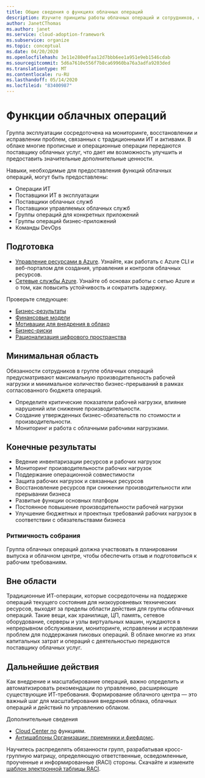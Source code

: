 ```yaml
---
title: Общие сведения о функциях облачных операций
description: Изучите принципы работы облачных операций и сотрудников, соответствующих вашей команде.
author: JanetCThomas
ms.author: janet
ms.service: cloud-adoption-framework
ms.subservice: organize
ms.topic: conceptual
ms.date: 04/20/2020
ms.openlocfilehash: 3e11e280e0faa12d7bbb6ee1a951e9eb1546cdab
ms.sourcegitcommit: 5d6a7610e556f7b8ca69960ba76a3adfa9203ded
ms.translationtype: MT
ms.contentlocale: ru-RU
ms.lasthandoff: 05/14/2020
ms.locfileid: "83400987"
---
```

# <a name="cloud-operations-functions"></a>Функции облачных операций

Группа эксплуатации сосредоточена на мониторинге, восстановлении и исправлении проблем, связанных с традиционными ИТ и активами. В облаке многие прописные и операционные операции передаются поставщику облачных услуг, что дает им возможность улучшить и предоставить значительные дополнительные ценности.

Навыки, необходимые для предоставления функций облачных операций, могут быть предоставлены:

- Операции ИТ
- Поставщики ИТ в эксплуатации
- Поставщики облачных служб
- Поставщики управляемых облачных служб
- Группы операций для конкретных приложений
- Группы операций бизнес-приложений
- Команды DevOps

## <a name="preparation"></a>Подготовка

- [Управление ресурсами в Azure](https://docs.microsoft.com/learn/paths/manage-resources-in-azure). Узнайте, как работать с Azure CLI и веб-порталом для создания, управления и контроля облачных ресурсов.
- [Сетевые службы Azure](https://docs.microsoft.com/learn/modules/intro-to-azure-networking). Узнайте об основах работы с сетью Azure и о том, как повысить устойчивость и сократить задержку.

Проверьте следующее:

- [Бизнес-результаты](../strategy/business-outcomes/index.md)
- [Финансовые модели](../strategy/financial-models.md)
- [Мотивации для внедрения в облако](../strategy/motivations.md)
- [Бизнес-риски](../govern/policy-compliance/risk-tolerance.md)
- [Рационализация цифрового пространства](../digital-estate/index.md)

## <a name="minimum-scope"></a>Минимальная область

Обязанности сотрудников в группе облачных операций предусматривают максимальную производительность рабочей нагрузки и минимальное количество бизнес-прерываний в рамках согласованного бюджета операций.

- Определите критические показатели рабочей нагрузки, влияние нарушений или снижение производительности.
- Создание утвержденных бизнес-обязательств по стоимости и производительности.
- Мониторинг и работа с облачными рабочими нагрузками.

## <a name="deliverables"></a>Конечные результаты

- Ведение инвентаризации ресурсов и рабочих нагрузок
- Мониторинг производительности рабочих нагрузок
- Поддержание операционной совместимости
- Защита рабочих нагрузок и связанных ресурсов
- Восстановление ресурсов при снижении производительности или прерывании бизнеса
- Развитые функции основных платформ
- Постоянное повышение производительности рабочей нагрузки
- Улучшение бюджетных и проектных требований рабочих нагрузок в соответствии с обязательствами бизнеса

### <a name="meeting-cadence"></a>Ритмичность собрания

Группа облачных операций должна участвовать в планировании выпуска и облачном центре, чтобы обеспечить отзыв и подготовиться к рабочим требованиям.

## <a name="out-of-scope"></a>Вне области

Традиционные ИТ-операции, которые сосредоточены на поддержке операций текущего состояния для низкоуровневых технических ресурсов, выходят за пределы области действия для группы облачных операций. Такие вещи, как хранилище, ЦП, память, сетевое оборудование, серверы и узлы виртуальных машин, нуждаются в непрерывном обслуживании, мониторинге, исправлении и исправлении проблем для поддержания пиковых операций. В облаке многие из этих капитальных затрат и операций с деятельностью передаются поставщику облачных услуг.

## <a name="next-steps"></a>Дальнейшие действия

Как внедрение и масштабирование операций, важно определить и автоматизировать рекомендации по управлению, расширяющие существующие ИТ-требования. Формирование облачного центра — это важный шаг для масштабирования внедрения облака, облачных операций и действий по управлению облаком.

Дополнительные сведения

- [Cloud Center по](../organize/cloud-center-of-excellence.md) функциям.
- [Антишаблоны Организации: приемники и фиефдомс](../organize/fiefdoms-silos.md).

Научитесь распределять обязанности групп, разрабатывая кросс-группную матрицу, определяющую ответственные, осведомленные, проученные и информированные (RACI) стороны. Скачайте и измените [шаблон электронной таблицы RACI](https://archcenter.blob.core.windows.net/cdn/fusion/management/raci-template.xlsx).
